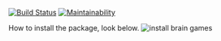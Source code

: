 [![Build Status](https://travis-ci.com/AlexandrIgn/project-lvl1-s470.svg?branch=master)](https://travis-ci.com/AlexandrIgn/project-lvl1-s470)
[![Maintainability](https://api.codeclimate.com/v1/badges/25baa8252e2e8ff26f8b/maintainability)](https://codeclimate.com/github/AlexandrIgn/project-lvl1-s470/maintainability)


How to install the package, look below.
![install brain games](https://user-images.githubusercontent.com/46720922/55668581-ffa98700-587c-11e9-8e9f-96b6e0c9499f.gif)